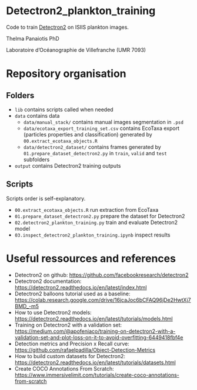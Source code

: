# Detectron2_plankton_training

Code to train [Detectron2](https://github.com/facebookresearch/detectron2) on ISIIS plankton images.

Thelma Panaiotis PhD

Laboratoire d’Océanographie de Villefranche (UMR 7093)

# Repository organisation

## Folders

- `lib` contains scripts called when needed
- `data` contains data
    - `data/manual_stack/` contains manual images segmentation in `.psd` 
    - `data/ecotaxa_export_training_set.csv` contains EcoTaxa export (particles properties and classification) generated by `00.extract_ecotaxa_objects.R`
    - `data/detectron2_dataset/` contains frames generated by `01.prepare_dataset_detectron2.py` in `train`, `valid` and `test` subfolders
- `output` contains Detectron2 training outputs

## Scripts
Scripts order is self-explanatory. 

- `00.extract_ecotaxa_objects.R` run extraction from EcoTaxa
- `01.prepare_dataset_detectron2.py` prepare the dataset for Detectron2
- `02.detectron2_plankton_training.py` train and evaluate Detectron2 model
- `03.inspect_detectron2_plankton_training.ipynb` inspect results

# Useful ressources and references
- Detectron2 on github: https://github.com/facebookresearch/detectron2
- Detectron2 documentation: https://detectron2.readthedocs.io/en/latest/index.html
- Detectron2 balloons tutorial used as a baseline: https://colab.research.google.com/drive/16jcaJoc6bCFAQ96jDe2HwtXj7BMD_-m5
- How to use Detectron2 models: https://detectron2.readthedocs.io/en/latest/tutorials/models.html
- Training on Detectron2 with a validation set: https://medium.com/@apofeniaco/training-on-detectron2-with-a-validation-set-and-plot-loss-on-it-to-avoid-overfitting-6449418fbf4e
- Detection metrics and Precision x Recall curve: https://github.com/rafaelpadilla/Object-Detection-Metrics
- How to build custom datasets for Detectron2: https://detectron2.readthedocs.io/en/latest/tutorials/datasets.html
- Create COCO Annotations From Scratch: https://www.immersivelimit.com/tutorials/create-coco-annotations-from-scratch
